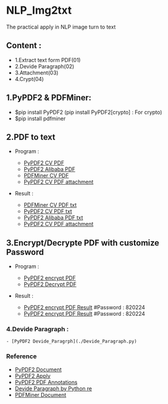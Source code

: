 # NLP_Img2txt
The practical apply in NLP image turn to text

## Content : 
- 1.Extract text form PDF(01)
- 2.Devide Paragraph(02)
- 3.Attachment(03)
- 4.Crypt(04)

## 1.PyPDF2 & PDFMiner: 
- $pip install PyPDF2 (pip install PyPDF2[crypto] : For crypto)
- $pip install pdfminer

## 2.PDF to text 
- Program : 
    - [PyPDF2 CV PDF](./PyPDF2_PDF2txt.py)
    - [PyPDF2 Alibaba PDF](./PyPDF2_PDF2txt.py)
    - [PDFMiner CV PDF ](./PDFMiner_PDF2txt.py)
    - [PyPDF2 CV PDF attachment](./PyPDF2_attachment.txt)

- Result : 
    - [PDFMiner CV PDF txt](./data/Wizpresso/output/PDFMiner_20221129CV.txt)
    - [PyPDF2 CV PDF txt](./data/Wizpresso/output/PyPDF2_20221129CV.txt)
    - [PyPDF2 Alibaba PDF txt](./data/Wizpresso/output/PyPDF2_file.txt)
    - [PyPDF2 CV PDF attachment](./data/Wizpresso/output/PyPDF2_attachment.txt)



## 3.Encrypt/Decrypte PDF with customize Password
- Program : 
    - [PyPDF2 encrypt PDF](./PyPDF2_encryptPDF.py)
    - [PyPDF2 Decrypt PDF](./PyPDF2_DecryptPDF.py)

- Result : 
    - [PyPDF2 encrypt PDF Result](./data/Wizpresso/output/Encrypt_David_CV.pdf) #Password : 820224
    - [PyPDF2 encrypt PDF Result](./data/Wizpresso/output/Decrypt_David_CV.pdf) #Password : 820224

### 4.Devide Paragraph : 
    - [PyPDF2 Devide_Paragrph](./Devide_Paragraph.py)

### Reference
- [PyPDF2 Document](https://pypdf2.readthedocs.io/en/latest/) <br>
- [PyPDF2 Apply](https://nanonets.com/blog/pypdf2-library-working-with-pdf-files-in-python) <br>
- [PyPDF2 PDF Annotations](https://pypdf2.readthedocs.io/en/latest/user/reading-pdf-annotations.html) <br>
- [Devide Paragraph by Python re](https://docs.python.org/zh-tw/3.8/library/re.html)
- [PDFMiner Document](https://pdfminer-docs.readthedocs.io/programming.html#performing-layout-analysis) <br>
